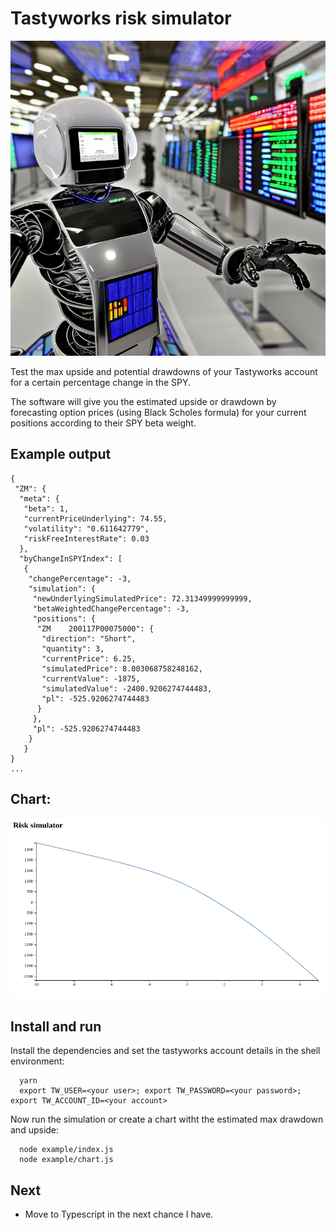 # Tastyworks risk simulator

![I, Robot](https://raw.githubusercontent.com/iloire/tastyworks-risk/master/robot-trader.png)

Test the max upside and potential drawdowns of your Tastyworks account for a certain percentage change in the SPY.

The software will give you the estimated upside or drawdown by forecasting option prices (using Black Scholes formula) for your current positions according to their SPY beta weight.

## Example output

```
{
 "ZM": {
  "meta": {
   "beta": 1,
   "currentPriceUnderlying": 74.55,
   "volatility": "0.611642779",
   "riskFreeInterestRate": 0.03
  },
  "byChangeInSPYIndex": [
   {
    "changePercentage": -3,
    "simulation": {
     "newUnderlyingSimulatedPrice": 72.31349999999999,
     "betaWeightedChangePercentage": -3,
     "positions": {
      "ZM    200117P00075000": {
       "direction": "Short",
       "quantity": 3,
       "currentPrice": 6.25,
       "simulatedPrice": 8.003068758248162,
       "currentValue": -1875,
       "simulatedValue": -2400.9206274744483,
       "pl": -525.9206274744483
      }
     },
     "pl": -525.9206274744483
    }
   }
}
...
```

## Chart:

![Risk simulator](./example/simulation.png)

## Install and run

Install the dependencies and set the tastyworks account details in the shell environment:

```
  yarn
  export TW_USER=<your user>; export TW_PASSWORD=<your password>; export TW_ACCOUNT_ID=<your account>
```

Now run the simulation or create a chart witht the estimated max drawdown and upside:

```
  node example/index.js
  node example/chart.js
```

## Next

- Move to Typescript in the next chance I have.
